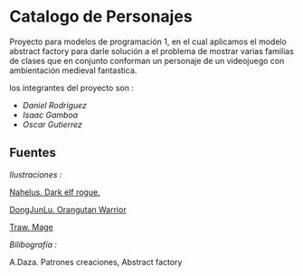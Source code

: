 # Catalogo de Personajes

Proyecto para modelos de programación 1, en el cual aplicamos el modelo abstract factory
para darle solución a el problema de mostrar varias familias de clases que en conjunto conforman un
personaje de un videojuego con ambientación medieval fantastica.

los integrantes del proyecto son :
* *Daniel Rodriguez*
* *Isaac Gamboa*
* *Oscar Gutierrez*

## Fuentes
*Ilustraciones :*

[Nahelus. Dark elf rogue.](https://www.deviantart.com/nahelus/art/Dark-elf-rogue-771585526) 

[DongJunLu. Orangutan Warrior](https://www.deviantart.com/dongjunlu/art/Orangutan-Warrior-660913536)

[Traw. Mage](https://www.deviantart.com/traaw/art/Mage-722955261)

*Bilibografía :*

A.Daza. Patrones creaciones, Abstract factory
